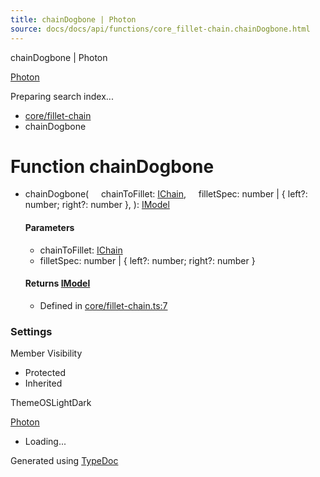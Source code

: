 ```yaml
---
title: chainDogbone | Photon
source: docs/docs/api/functions/core_fillet-chain.chainDogbone.html
---
```


chainDogbone | Photon

[Photon](../index.md)




Preparing search index...

* [core/fillet-chain](../modules/core_fillet-chain.md)
* chainDogbone

# Function chainDogbone

* chainDogbone(
      chainToFillet: [IChain](../interfaces/core_maker.IChain.md),
      filletSpec: number | { left?: number; right?: number },
  ): [IModel](../interfaces/core_schema.IModel.md)

  #### Parameters

  + chainToFillet: [IChain](../interfaces/core_maker.IChain.md)
  + filletSpec: number | { left?: number; right?: number }

  #### Returns [IModel](../interfaces/core_schema.IModel.md)

  + Defined in [core/fillet-chain.ts:7](https://github.com/mwhite454/photon/blob/main/packages/photon/src/core/fillet-chain.ts#L7)

### Settings

Member Visibility

* Protected
* Inherited

ThemeOSLightDark

[Photon](../index.md)

* Loading...

Generated using [TypeDoc](https://typedoc.org/)
